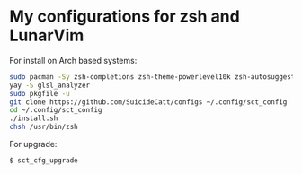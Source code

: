 # My configurations for zsh and LunarVim

For install on Arch based systems:
```sh
sudo pacman -Sy zsh-completions zsh-theme-powerlevel10k zsh-autosuggestions zsh-syntax-highlighting pkgfile git zsh nvim python python-pynvim
yay -S glsl_analyzer 
sudo pkgfile -u
git clone https://github.com/SuicideCatt/configs ~/.config/sct_config
cd ~/.config/sct_config
./install.sh
chsh /usr/bin/zsh
```
For upgrade:
```sh
$ sct_cfg_upgrade
```
